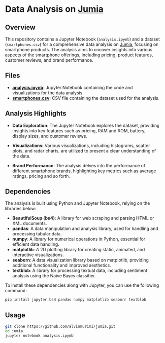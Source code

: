 # Data Analysis on [Jumia](https://jumia.co.ke)

## Overview

This repository contains a Jupyter Notebook (`analysis.ipynb`) and a dataset (`smartphones.csv`) for a comprehensive data analysis on [Jumia](https://jumia.co.ke), focusing on smartphone products. The analysis aims to uncover insights into various aspects of the smartphone offerings, including pricing, product features, customer reviews, and brand performance.

## Files

- **[analysis.ipynb](analysis.ipynb)**: Jupyter Notebook containing the code and visualizations for the data analysis.
- **[smartphones.csv](smartphones.csv)**: CSV file containing the dataset used for the analysis.

## Analysis Highlights

- **Data Exploration**: The Jupyter Notebook explores the dataset, providing insights into key features such as pricing, RAM and ROM, battery, display sizes, and customer reviews.

- **Visualizations**: Various visualizations, including histograms, scatter plots, and radar charts, are utilized to present a clear understanding of the data.

- **Brand Performance**: The analysis delves into the performance of different smartphone brands, highlighting key metrics such as average ratings, pricing and so forth.


## Dependencies

The analysis is built using Python and Jupyter Notebook, relying on the libraries below:

- **BeautifulSoup (bs4)**: A library for web scraping and parsing HTML or XML documents.
- **pandas**: A data manipulation and analysis library, used for handling and processing tabular data.
- **numpy**: A library for numerical operations in Python, essential for efficient data handling.
- **matplotlib**: A 2D plotting library for creating static, animated, and interactive visualizations.
- **seaborn**: A data visualization library based on matplotlib, providing additional functionality and improved aesthetics.
- **textblob**: A library for processing textual data, including sentiment analysis using the Naive Bayes classifier.

To install these dependencies along with Jupyter, you can use the following command:

```bash
pip install jupyter bs4 pandas numpy matplotlib seaborn textblob
```
## Usage

```bash
git clone https://github.com/alvinmurimi/jumia.git
cd jumia
jupyter notebook analysis.ipynb
